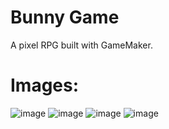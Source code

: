 # Bunny Game

A pixel RPG built with GameMaker.   

# Images:
![image](https://github.com/mbelk059/Bunny-Game/assets/114425943/ade75d37-71da-4957-a8ef-56473d41063b)
![image](https://github.com/mbelk059/Bunny-Game/assets/114425943/73739d7e-5315-44b8-9442-ab6204d06191)
![image](https://github.com/mbelk059/Bunny-Game/assets/114425943/f11d1703-d1bf-48f9-a19d-d56a1dc908c1)
![image](https://github.com/mbelk059/Bunny-Game/assets/114425943/b7b567ad-4e2a-4cac-a303-ec200f4ed34b)
